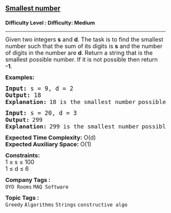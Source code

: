 <h2><a href="https://www.geeksforgeeks.org/problems/smallest-number5829/1?page=3&category=Arrays,Strings&difficulty=Medium&status=unsolved&sortBy=submissions">Smallest number</a></h2><h3>Difficulty Level : Difficulty: Medium</h3><hr><div class="problems_problem_content__Xm_eO"><p><span style="font-size: 18px;">Given two integers <strong>s</strong> and <strong>d</strong>. The task is to find the smallest number such that the sum of its digits is <strong>s</strong> and the number of digits in the number are <strong>d</strong>. Return</span><span style="font-size: 18px;">&nbsp;a string that is the smallest possible number. If it is not possible then return <strong>-1</strong>.</span></p>
<p><strong><span style="font-size: 18px;">Examples:</span></strong></p>
<pre><span style="font-size: 14pt;"><strong>Input: </strong>s = 9, d = 2<br><strong>Output: </strong>18</span> <br><strong><span style="font-size: 18px;">Explanation:</span></strong> <span style="font-size: 18px;">18 is the smallest number</span> <span style="font-size: 18px;">possible with the sum of digits = 9</span> <span style="font-size: 18px;">and total digits = 2.</span></pre>
<pre><span style="font-size: 14pt;"><strong>Input: </strong>s = 20, d = 3</span> <br><strong><span style="font-size: 18px;">Output:</span> </strong><span style="font-size: 18px;">299</span> <br><strong><span style="font-size: 18px;">Explanation:</span></strong> <span style="font-size: 18px;">299 is the smallest number</span> <span style="font-size: 18px;">possible with the sum of digits = 20</span> <span style="font-size: 18px;">and total digits = 3.</span></pre>
<p><span style="font-size: 18px;"><strong>Expected Time Complexity:</strong> O(d)<br><strong>Expected Auxiliary Space:</strong> O(1)</span></p>
<p><span style="font-size: 18px;"><strong>Constraints:</strong><br>1 ≤ s ≤ 100<br>1 ≤ d ≤ 6</span></p></div><p><span style=font-size:18px><strong>Company Tags : </strong><br><code>OYO Rooms</code>&nbsp;<code>MAQ Software</code>&nbsp;<br><p><span style=font-size:18px><strong>Topic Tags : </strong><br><code>Greedy</code>&nbsp;<code>Algorithms</code>&nbsp;<code>Strings</code>&nbsp;<code>constructive algo</code>&nbsp;